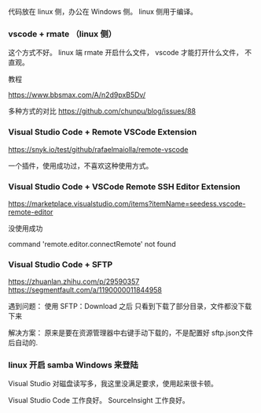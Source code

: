 
代码放在 linux 侧，办公在 Windows 侧。 linux 侧用于编译。

### vscode + rmate （linux 侧）

这个方式不好。
linux 端 rmate 开启什么文件， vscode 才能打开什么文件， 不直观。

教程

https://www.bbsmax.com/A/n2d9pxB5Dv/



多种方式的对比
https://github.com/chunpu/blog/issues/88


### Visual Studio Code + Remote VSCode Extension

https://snyk.io/test/github/rafaelmaiolla/remote-vscode

一个插件，使用成功过，不喜欢这种使用方式。


### Visual Studio Code + VSCode Remote SSH Editor Extension

https://marketplace.visualstudio.com/items?itemName=seedess.vscode-remote-editor 

没使用成功

command 'remote.editor.connectRemote' not found


### Visual Studio Code + SFTP 

https://zhuanlan.zhihu.com/p/29590357
https://segmentfault.com/a/1190000011844958

遇到问题：
使用 SFTP：Download 之后 只看到下载了部分目录，文件都没下载下来

解决方案：
原来是要在资源管理器中右键手动下载的，不是配置好 sftp.json文件后自动的.


### linux 开启 samba  Windows 来登陆

Visual Studio 对磁盘读写多，我这里没满足要求，使用起来很卡顿。

Visual Studio Code 工作良好。 SourceInsight 工作良好。